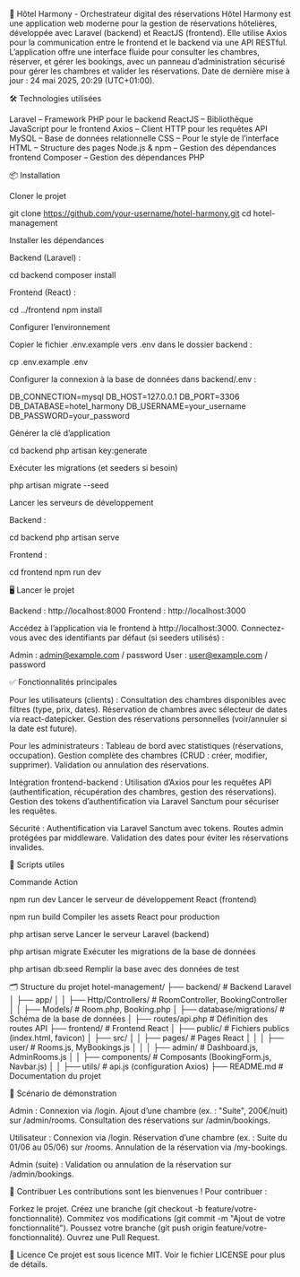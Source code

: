 🚀 Hôtel Harmony - Orchestrateur digital des réservations
Hôtel Harmony est une application web moderne pour la gestion de réservations hôtelières, développée avec Laravel (backend) et ReactJS (frontend). Elle utilise Axios pour la communication entre le frontend et le backend via une API RESTful. L’application offre une interface fluide pour consulter les chambres, réserver, et gérer les bookings, avec un panneau d’administration sécurisé pour gérer les chambres et valider les réservations.
Date de dernière mise à jour : 24 mai 2025, 20:29 (UTC+01:00).

🛠️ Technologies utilisées

Laravel – Framework PHP pour le backend
ReactJS – Bibliothèque JavaScript pour le frontend
Axios – Client HTTP pour les requêtes API
MySQL – Base de données relationnelle
CSS – Pour le style de l’interface
HTML – Structure des pages
Node.js & npm – Gestion des dépendances frontend
Composer – Gestion des dépendances PHP


📦 Installation

Cloner le projet

git clone https://github.com/your-username/hotel-harmony.git
cd hotel-management


Installer les dépendances


Backend (Laravel) :

cd backend
composer install


Frontend (React) :

cd ../frontend
npm install


Configurer l’environnement


Copier le fichier .env.example vers .env dans le dossier backend :

cp .env.example .env


Configurer la connexion à la base de données dans backend/.env :

DB_CONNECTION=mysql
DB_HOST=127.0.0.1
DB_PORT=3306
DB_DATABASE=hotel_harmony
DB_USERNAME=your_username
DB_PASSWORD=your_password


Générer la clé d’application

cd backend
php artisan key:generate


Exécuter les migrations (et seeders si besoin)

php artisan migrate --seed


Lancer les serveurs de développement


Backend :

cd backend
php artisan serve


Frontend :

cd frontend
npm run dev


🖥️ Lancer le projet

Backend : http://localhost:8000
Frontend : http://localhost:3000

Accédez à l’application via le frontend à http://localhost:3000. Connectez-vous avec des identifiants par défaut (si seeders utilisés) :

Admin : admin@example.com / password
User : user@example.com / password


✅ Fonctionnalités principales

Pour les utilisateurs (clients) :
Consultation des chambres disponibles avec filtres (type, prix, dates).
Réservation de chambres avec sélecteur de dates via react-datepicker.
Gestion des réservations personnelles (voir/annuler si la date est future).


Pour les administrateurs :
Tableau de bord avec statistiques (réservations, occupation).
Gestion complète des chambres (CRUD : créer, modifier, supprimer).
Validation ou annulation des réservations.


Intégration frontend-backend :
Utilisation d’Axios pour les requêtes API (authentification, récupération des chambres, gestion des réservations).
Gestion des tokens d’authentification via Laravel Sanctum pour sécuriser les requêtes.


Sécurité :
Authentification via Laravel Sanctum avec tokens.
Routes admin protégées par middleware.
Validation des dates pour éviter les réservations invalides.




🚀 Scripts utiles



Commande
Action



npm run dev
Lancer le serveur de développement React (frontend)


npm run build
Compiler les assets React pour production


php artisan serve
Lancer le serveur Laravel (backend)


php artisan migrate
Exécuter les migrations de la base de données


php artisan db:seed
Remplir la base avec des données de test



🗂️ Structure du projet
hotel-management/
├── backend/                    # Backend Laravel
│   ├── app/
│   │   ├── Http/Controllers/   # RoomController, BookingController
│   │   ├── Models/            # Room.php, Booking.php
│   ├── database/migrations/    # Schéma de la base de données
│   ├── routes/api.php         # Définition des routes API
├── frontend/                   # Frontend React
│   ├── public/                # Fichiers publics (index.html, favicon)
│   ├── src/
│   │   ├── pages/             # Pages React
│   │   │   ├── user/          # Rooms.js, MyBookings.js
│   │   │   ├── admin/         # Dashboard.js, AdminRooms.js
│   │   ├── components/        # Composants (BookingForm.js, Navbar.js)
│   │   ├── utils/             # api.js (configuration Axios)
├── README.md                  # Documentation du projet


🎥 Scénario de démonstration

Admin :
Connexion via /login.
Ajout d’une chambre (ex. : "Suite", 200€/nuit) sur /admin/rooms.
Consultation des réservations sur /admin/bookings.


Utilisateur :
Connexion via /login.
Réservation d’une chambre (ex. : Suite du 01/06 au 05/06) sur /rooms.
Annulation de la réservation via /my-bookings.


Admin (suite) :
Validation ou annulation de la réservation sur /admin/bookings.




🤝 Contribuer
Les contributions sont les bienvenues ! Pour contribuer :

Forkez le projet.
Créez une branche (git checkout -b feature/votre-fonctionnalité).
Commitez vos modifications (git commit -m "Ajout de votre fonctionnalité").
Poussez votre branche (git push origin feature/votre-fonctionnalité).
Ouvrez une Pull Request.


📜 Licence
Ce projet est sous licence MIT. Voir le fichier LICENSE pour plus de détails.
